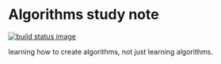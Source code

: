 Algorithms study note
=====================
[![build status image](https://travis-ci.org/huyanping/algorithms-learning.svg)](https://travis-ci.org/huyanping/algorithms-learning.svg)  

learning how to create algorithms, not just learning algorithms.

